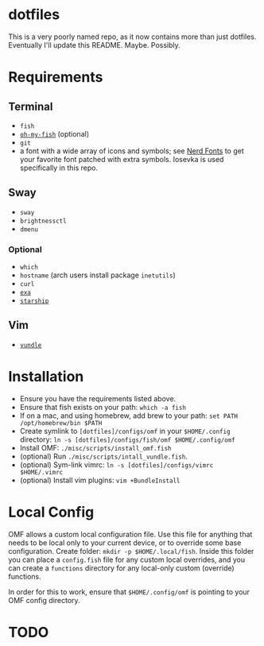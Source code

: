dotfiles
========

This is a very poorly named repo, as it now contains more than just dotfiles. Eventually I'll update this README. Maybe. Possibly.

Requirements
============

## Terminal

* `fish`
* [`oh-my-fish`](https://github.com/oh-my-fish/oh-my-fish) (optional)
* `git`
* a font with a wide array of icons and symbols; see [Nerd Fonts](https://www.nerdfonts.com) to get your favorite font patched with extra symbols. Iosevka is used specifically in this repo.

## Sway

* `sway`
* `brightnessctl`
* `dmenu`

### Optional

* `which`
* `hostname` (arch users install package `inetutils`)
* `curl`
* [`exa`](https://github.com/ogham/exa)
* [`starship`](https://starship.rs)

## Vim

* [`vundle`](https://github.com/VundleVim/Vundle.vim)

Installation
============

* Ensure you have the requirements listed above.
* Ensure that fish exists on your path: `which -a fish`
* If on a mac, and using homebrew, add brew to your path: `set PATH /opt/homebrew/bin $PATH`
* Create symlink to `[dotfiles]/configs/omf` in your `$HOME/.config` directory: `ln -s [dotfiles]/configs/fish/omf $HOME/.config/omf`
* Install OMF: `./misc/scripts/install_omf.fish`
* (optional) Run `./misc/scripts/intall_vundle.fish`.
* (optional) Sym-link vimrc: `ln -s [dotfiles]/configs/vimrc $HOME/.vimrc`
* (optional) Install vim plugins: `vim +BundleInstall`

Local Config
============

OMF allows a custom local configuration file. Use this file for anything that needs to be local only to your current device, or to override some base configuration. Create folder: `mkdir -p $HOME/.local/fish`. Inside this folder you can place a `config.fish` file for any custom local overrides, and you can create a `functions` directory for any local-only custom (override) functions.

In order for this to work, ensure that `$HOME/.config/omf` is pointing to your OMF config directory.

# TODO
